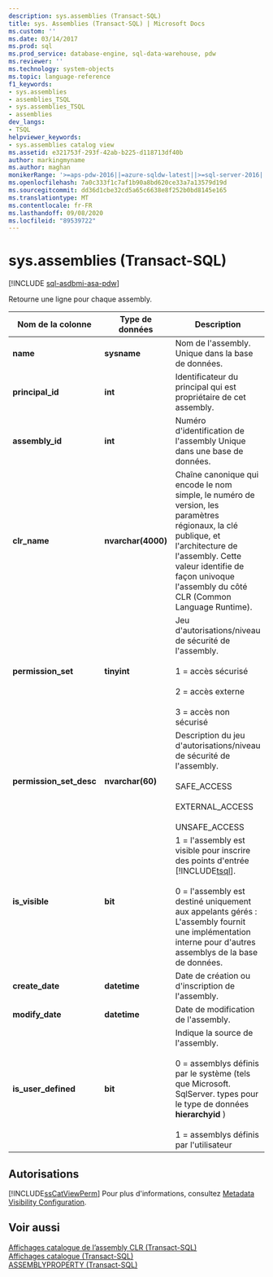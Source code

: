 ```yaml
---
description: sys.assemblies (Transact-SQL)
title: sys. Assemblies (Transact-SQL) | Microsoft Docs
ms.custom: ''
ms.date: 03/14/2017
ms.prod: sql
ms.prod_service: database-engine, sql-data-warehouse, pdw
ms.reviewer: ''
ms.technology: system-objects
ms.topic: language-reference
f1_keywords:
- sys.assemblies
- assemblies_TSQL
- sys.assemblies_TSQL
- assemblies
dev_langs:
- TSQL
helpviewer_keywords:
- sys.assemblies catalog view
ms.assetid: e321753f-293f-42ab-b225-d118713df40b
author: markingmyname
ms.author: maghan
monikerRange: '>=aps-pdw-2016||=azure-sqldw-latest||>=sql-server-2016||=sqlallproducts-allversions||>=sql-server-linux-2017||=azuresqldb-mi-current'
ms.openlocfilehash: 7a0c333f1c7af1b90a8bd620ce33a7a13579d19d
ms.sourcegitcommit: dd36d1cbe32cd5a65c6638e8f252b0bd8145e165
ms.translationtype: MT
ms.contentlocale: fr-FR
ms.lasthandoff: 09/08/2020
ms.locfileid: "89539722"
---
```

# <a name="sysassemblies-transact-sql"></a>sys.assemblies (Transact-SQL)
[!INCLUDE [sql-asdbmi-asa-pdw](../../includes/applies-to-version/sql-asdbmi-asa-pdw.md)]

  Retourne une ligne pour chaque assembly.  
  
|Nom de la colonne|Type de données|Description|  
|-----------------|---------------|-----------------|  
|**name**|**sysname**|Nom de l'assembly. Unique dans la base de données.|  
|**principal_id**|**int**|Identificateur du principal qui est propriétaire de cet assembly.|  
|**assembly_id**|**int**|Numéro d'identification de l'assembly Unique dans une base de données.|  
|**clr_name**|**nvarchar(4000)**|Chaîne canonique qui encode le nom simple, le numéro de version, les paramètres régionaux, la clé publique, et l'architecture de l'assembly. Cette valeur identifie de façon univoque l'assembly du côté CLR (Common Language Runtime).|  
|**permission_set**|**tinyint**|Jeu d'autorisations/niveau de sécurité de l'assembly.<br /><br /> 1 = accès sécurisé<br /><br /> 2 = accès externe<br /><br /> 3 = accès non sécurisé|  
|**permission_set_desc**|**nvarchar(60)**|Description du jeu d'autorisations/niveau de sécurité de l'assembly.<br /><br /> SAFE_ACCESS<br /><br /> EXTERNAL_ACCESS<br /><br /> UNSAFE_ACCESS|  
|**is_visible**|**bit**|1 = l'assembly est visible pour inscrire des points d'entrée [!INCLUDE[tsql](../../includes/tsql-md.md)].<br /><br /> 0 = l'assembly est destiné uniquement aux appelants gérés : L'assembly fournit une implémentation interne pour d'autres assemblys de la base de données.|  
|**create_date**|**datetime**|Date de création ou d'inscription de l'assembly.|  
|**modify_date**|**datetime**|Date de modification de l'assembly.|  
|**is_user_defined**|**bit**|Indique la source de l'assembly.<br /><br /> 0 = assemblys définis par le système (tels que Microsoft. SqlServer. types pour le type de données **hierarchyid** )<br /><br /> 1 = assemblys définis par l'utilisateur|  
  
## <a name="permissions"></a>Autorisations  
 [!INCLUDE[ssCatViewPerm](../../includes/sscatviewperm-md.md)] Pour plus d'informations, consultez [Metadata Visibility Configuration](../../relational-databases/security/metadata-visibility-configuration.md).  
  
## <a name="see-also"></a>Voir aussi  
 [Affichages catalogue de l’assembly CLR &#40;Transact-SQL&#41;](../../relational-databases/system-catalog-views/clr-assembly-catalog-views-transact-sql.md)   
 [Affichages catalogue &#40;Transact-SQL&#41;](../../relational-databases/system-catalog-views/catalog-views-transact-sql.md)   
 [ASSEMBLYPROPERTY &#40;Transact-SQL&#41;](../../t-sql/functions/assemblyproperty-transact-sql.md)  
  
  
